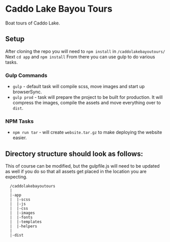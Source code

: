 # Caddo Lake Bayou Tours
Boat tours of Caddo Lake.

## Setup
After cloning the repo you will need to `npm install` in `/caddolakebayoutours/`
Next `cd app` and `npm install`
From there you can use gulp to do various tasks.

### Gulp Commands
* `gulp` - default task will compile scss, move images and start up browserSync.
* `gulp prod` - task will prepare the project to be built for production. It will compress the images, compile the assets and move everything over to `dist`.

### NPM Tasks
* `npm run tar` - will create `website.tar.gz` to make deploying the website easier.

## Directory structure should look as follows:
This of course can be modified, but the gulpfile.js will need to be updated as well if you do so that all assets get placed in the location you are expecting.

```
  /caddolakebayoutours
  |
  |-app
  |  |-scss
  |  |-js
  |  |-css
  |  |-images
  |  |-fonts
  |  |-templates
  |  |-helpers
  |
  |-dist
```
